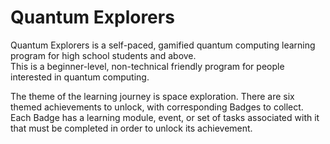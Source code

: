 # Quantum Explorers
Quantum Explorers is a self-paced, gamified quantum computing learning program for high school students and above.<br>
This is a beginner-level, non-technical friendly program for people interested in quantum computing. <br>

The theme of the learning journey is space exploration. There are six themed achievements to unlock, with corresponding Badges to collect. Each Badge has a learning module, event, or set of tasks associated with it that must be completed in order to unlock its achievement.
